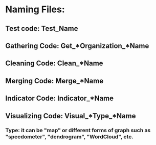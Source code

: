 # Naming Files:
## Test code: Test_Name
## Gathering Code: Get_*Organization_*Name
## Cleaning Code: Clean_*Name
## Merging Code: Merge_*Name
## Indicator Code: Indicator_*Name
## Visualizing Code: Visual_*Type_*Name
### Type: it can be "map" or different forms of graph such as "speedometer", "dendrogram", "WordCloud", etc.

